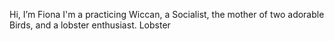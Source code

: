 Hi, I’m Fiona
I'm a practicing Wiccan, a Socialist, the mother of two adorable Birds, and a lobster enthusiast.
Lobster
